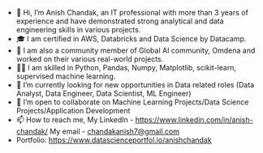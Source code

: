 - 👋 Hi, I’m Anish Chandak, an IT professional with more than 3 years of experience and have demonstrated strong analytical and data engineering skills in various projects.
- 🎓 I am certified in AWS, Databricks and Data Science by Datacamp.
- 👶 I am also a community member of Global AI community, Omdena and worked on their various real-world projects.
- 🤹‍♀️ I am skilled in Python, Pandas, Numpy, Matplotlib, scikit-learn, supervised machine learning.
- 👀 I’m currently looking for new opportunities in Data related roles (Data Analyst, Data Engineer, Data Scientist, ML Engineer)
- 💞️ I’m open to collaborate on Machine Learning Projects/Data Science Projects/Application Development
- 📫 How to reach me, My LinkedIn - https://www.linkedin.com/in/anish-chandak/
                      My email - chandakanish7@gmail.com
- Portfolio: https://www.datascienceportfol.io/anishchandak

<!---
anishchandak7/anishchandak7 is a ✨ special ✨ repository because its `README.md` (this file) appears on your GitHub profile.
You can click the Preview link to take a look at your changes.
--->
